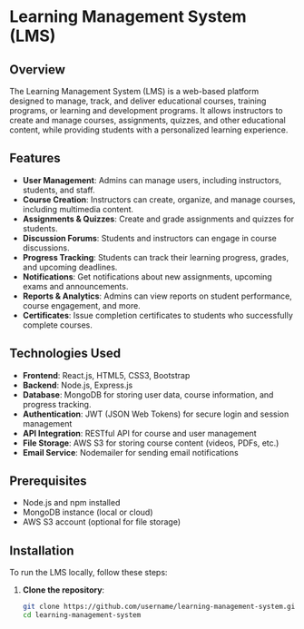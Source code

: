 # Learning Management System (LMS)

## Overview
The Learning Management System (LMS) is a web-based platform designed to manage, track, and deliver educational courses, training programs, or learning and development programs. It allows instructors to create and manage courses, assignments, quizzes, and other educational content, while providing students with a personalized learning experience.

## Features
- **User Management**: Admins can manage users, including instructors, students, and staff.
- **Course Creation**: Instructors can create, organize, and manage courses, including multimedia content.
- **Assignments & Quizzes**: Create and grade assignments and quizzes for students.
- **Discussion Forums**: Students and instructors can engage in course discussions.
- **Progress Tracking**: Students can track their learning progress, grades, and upcoming deadlines.
- **Notifications**: Get notifications about new assignments, upcoming exams and announcements.
- **Reports & Analytics**: Admins can view reports on student performance, course engagement, and more.
- **Certificates**: Issue completion certificates to students who successfully complete courses.

## Technologies Used
- **Frontend**: React.js, HTML5, CSS3, Bootstrap
- **Backend**: Node.js, Express.js
- **Database**: MongoDB for storing user data, course information, and progress tracking.
- **Authentication**: JWT (JSON Web Tokens) for secure login and session management
- **API Integration**: RESTful API for course and user management
- **File Storage**: AWS S3 for storing course content (videos, PDFs, etc.)
- **Email Service**: Nodemailer for sending email notifications

## Prerequisites
- Node.js and npm installed
- MongoDB instance (local or cloud)
- AWS S3 account (optional for file storage)

## Installation
To run the LMS locally, follow these steps:

1. **Clone the repository**:
   ```bash
   git clone https://github.com/username/learning-management-system.git
   cd learning-management-system
